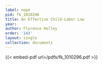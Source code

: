 ```yaml
---
label: nope
pid: fk_1010296
title: An Effective Child-Labor Law
year:
author: Florence Kelley
order: '143'
layout: single
collection: documents
---
```



{{< embed-pdf url=/pdfs/fk_1010296.pdf >}}